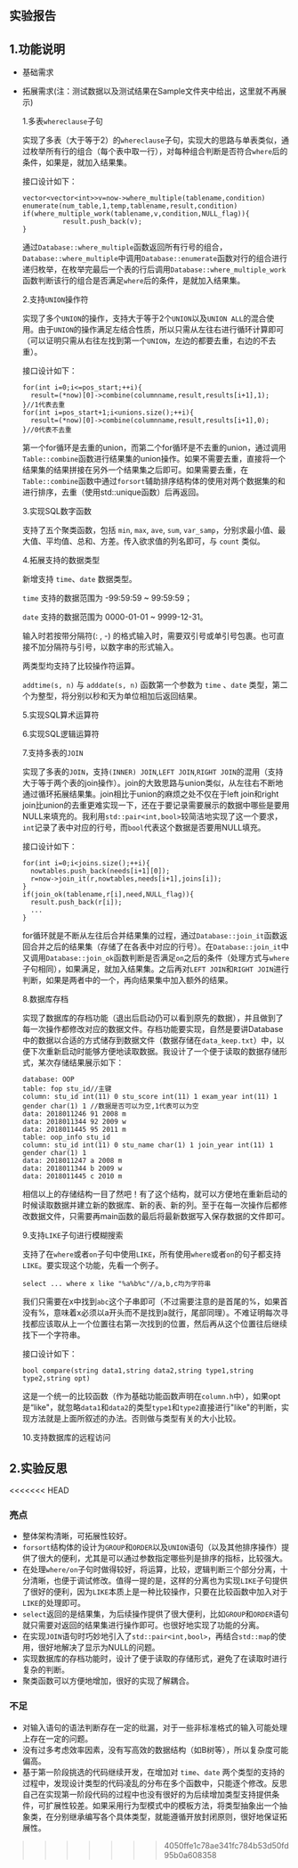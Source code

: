 ## 实验报告

## 1.功能说明

* 基础需求

* 拓展需求(注：测试数据以及测试结果在Sample文件夹中给出，这里就不再展示)

  1.多表`whereclause`子句

  实现了多表（大于等于2）的`whereclause`子句，实现大的思路与单表类似，通过枚举所有行的组合（每个表中取一行），对每种组合判断是否符合`where`后的条件，如果是，就加入结果集。

  接口设计如下：

  ```
  vector<vector<int>>v=now->where_multiple(tablename,condition)
  enumerate(num_table,1,temp,tablename,result,condition)
  if(where_multiple_work(tablename,v,condition,NULL_flag)){
  			result.push_back(v);
  }
  ```

  通过`Database::where_multiple`函数返回所有行号的组合，`Database::where_multiple`中调用`Database::enumerate`函数对行的组合进行递归枚举，在枚举完最后一个表的行后调用`Database::where_multiple_work`函数判断该行的组合是否满足`where`后的条件，是就加入结果集。

  

  2.支持`UNION`操作符

  实现了多个`UNION`的操作，支持大于等于2个`UNION`以及`UNION ALL`的混合使用。由于`UNION`的操作满足左结合性质，所以只需从左往右进行循环计算即可（可以证明只需从右往左找到第一个`UNION`，左边的都要去重，右边的不去重）。

  接口设计如下：

  ```
  for(int i=0;i<=pos_start;++i){
  	result=(*now)[0]->combine(columnname,result,results[i+1],1);
  }//1代表去重
  for(int i=pos_start+1;i<unions.size();++i){
  	result=(*now)[0]->combine(columnname,result,results[i+1],0);
  }//0代表不去重
  ```

  第一个for循环是去重的union，而第二个for循环是不去重的union，通过调用`Table::combine`函数进行结果集的union操作。如果不需要去重，直接将一个结果集的结果拼接在另外一个结果集之后即可。如果需要去重，在`Table::combine`函数中通过`forsort`辅助排序结构体的使用对两个数据集的和进行排序，去重（使用std::unique函数）后再返回。

  

  3.实现SQL数字函数

  支持了五个聚类函数，包括 `min`, `max`, `ave`, `sum`, `var_samp`，分别求最小值、最大值、平均值、总和、方差。传入欲求值的列名即可，与 `count` 类似。

  4.拓展支持的数据类型

  新增支持 `time`、`date` 数据类型。

  `time` 支持的数据范围为 -99:59:59 ~ 99:59:59；

  `date` 支持的数据范围为 0000-01-01 ~ 9999-12-31。

  输入时若按带分隔符(: , -) 的格式输入时，需要双引号或单引号包裹。也可直接不加分隔符与引号，以数字串的形式输入。

  两类型均支持了比较操作符运算。

  `addtime(s, n)` 与 `adddate(s, n)` 函数第一个参数为 `time` 、`date` 类型，第二个为整型，将分别以秒和天为单位相加后返回结果。

  5.实现SQL算术运算符

  

  6.实现SQL逻辑运算符

  

  7.支持多表的`JOIN`

  实现了多表的`JOIN`，支持`(INNER) JOIN`,`LEFT JOIN`,`RIGHT JOIN`的混用（支持大于等于两个表的join操作）。join的大致思路与union类似，从左往右不断地通过循环拓展结果集。join相比于union的麻烦之处不仅在于left join和right join比union的去重更难实现一下，还在于要记录需要展示的数据中哪些是要用NULL来填充的。我利用`std::pair<int,bool>`较简洁地实现了这一个要求，`int`记录了表中对应的行号，而`bool`代表这个数据是否要用NULL填充。

  接口设计如下：

  ```
  for(int i=0;i<joins.size();++i){
  	nowtables.push_back(needs[i+1][0]);
  	r=now->join_it(r,nowtables,needs[i+1],joins[i]);
  }
  if(join_ok(tablename,r[i],need,NULL_flag)){
  	result.push_back(r[i]);
  	...
  }
  ```

  for循环就是不断从左往后合并结果集的过程，通过`Database::join_it`函数返回合并之后的结果集（存储了在各表中对应的行号）。在`Database::join_it`中又调用`Database::join_ok`函数判断是否满足`on`之后的条件（处理方式与`where`子句相同），如果满足，就加入结果集。之后再对`LEFT JOIN`和`RIGHT JOIN`进行判断，如果是两者中的一个，再向结果集中加入额外的结果。

  

  8.数据库存档

  实现了数据库的存档功能（退出后启动仍可以看到原先的数据），并且做到了每一次操作都修改对应的数据文件。存档功能要实现，自然是要讲Database中的数据以合适的方式储存到数据文件（数据存储在`data_keep.txt`）中，以便下次重新启动时能够方便地读取数据。我设计了一个便于读取的数据存储形式，某次存储结果展示如下：

  ```
  database: OOP
  table: fop stu_id//主键
  column: stu_id int(11) 0 stu_score int(11) 1 exam_year int(11) 1 gender char(1) 1 //数据是否可以为空,1代表可以为空
  data: 2018011246 91 2008 m 
  data: 2018011344 92 2009 w 
  data: 2018011445 95 2011 m 
  table: oop_info stu_id
  column: stu_id int(11) 0 stu_name char(1) 1 join_year int(11) 1 gender char(1) 1 
  data: 2018011247 a 2008 m 
  data: 2018011344 b 2009 w 
  data: 2018011445 c 2010 m 
  ```

  相信以上的存储结构一目了然吧！有了这个结构，就可以方便地在重新启动的时候读取数据并建立新的数据库、新的表、新的列。至于在每一次操作后都修改数据文件，只需要再main函数的最后将最新数据写入保存数据的文件即可。

  

  9.支持`LIKE`子句进行模糊搜索

  支持了在`where`或者`on`子句中使用`LIKE`，所有使用`where`或者`on`的句子都支持`LIKE`。要实现这个功能，先看一个例子。

  ```
  select ... where x like "%a%b%c"//a,b,c均为字符串
  ```

  我们只需要在x中找到`abc`这个子串即可（不过需要注意的是首尾的%，如果首没有%，意味着x必须以a开头而不是找到a就行，尾部同理）。不难证明每次寻找都应该取从上一个位置往右第一次找到的位置，然后再从这个位置往后继续找下一个字符串。

  接口设计如下：

  ```
  bool compare(string data1,string data2,string type1,string type2,string opt)
  ```

  这是一个统一的比较函数（作为基础功能函数声明在`column.h`中），如果opt是“like"，就忽略`data1`和`data2`的类型`type1`和`type2`直接进行"like"的判断，实现方法就是上面所叙述的办法。否则做与类型有关的大小比较。

  

  10.支持数据库的远程访问

  

## 2.实验反思

<<<<<<< HEAD
### 亮点

* 整体架构清晰，可拓展性较好。
* `forsort`结构体的设计为`GROUP`和`ORDER`以及`UNION`语句（以及其他排序操作）提供了很大的便利，尤其是可以通过参数指定哪些列是排序的指标，比较强大。
* 在处理`where/on`子句时做得较好，将运算，比较，逻辑判断三个部分分离，十分清晰，也便于调试修改。值得一提的是，这样的分离也为实现`LIKE`子句提供了很好的便利，因为`LIKE`本质上是一种比较操作，只要在比较函数中加入对于`LIKE`的处理即可。
* `select`返回的是结果集，为后续操作提供了很大便利，比如`GROUP`和`ORDER`语句就只需要对返回的结果集进行操作即可。也很好地实现了功能的分离。
* 在实现`JOIN`语句时巧妙地引入了`std::pair<int,bool>`，再结合`std::map`的使用，很好地解决了显示为NULL的问题。
* 实现数据库的存档功能时，设计了便于读取的存储形式，避免了在读取时进行复杂的判断。
* 聚类函数可以方便地增加，很好的实现了解耦合。



### 不足

* 对输入语句的语法判断存在一定的纰漏，对于一些非标准格式的输入可能处理上存在一定的问题。
* 没有过多考虑效率因素，没有写高效的数据结构（如B树等），所以复杂度可能偏高。
* 基于第一阶段挑选的代码继续开发，在增加对 `time`、`date` 两个类型的支持的过程中，发现设计类型的代码凌乱的分布在多个函数中，只能逐个修改。反思自己在实现第一阶段代码的过程中也没有很好的为后续增加类型支持提供条件，可扩展性较差。如果采用行为型模式中的模板方法，将类型抽象出一个抽象类，在分别继承编写各个具体类型，就能遵循开放封闭原则，很好地保证拓展性。




>>>>>>> 4050ffe1c78ae341fc784b53d50fd95b0a608358

